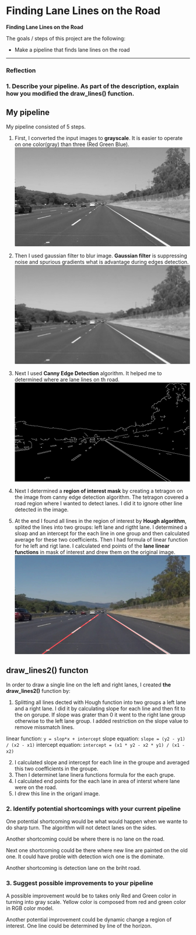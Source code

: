 # **Finding Lane Lines on the Road** 


**Finding Lane Lines on the Road**

The goals / steps of this project are the following:
* Make a pipeline that finds lane lines on the road

[//]: # (Image References)

[image_gray]: ./writeup_images/solidWhiteRight_gray.jpg "Grayscale"
[image_blur]: ./writeup_images/solidWhiteRight_blur.jpg "Blur"
[image_canny]: ./writeup_images/solidWhiteRight_canny.jpg "Canny"
[image_detected]: ./writeup_images/solidWhiteRight_detected.jpg "detected"

---

### Reflection

### 1. Describe your pipeline. As part of the description, explain how you modified the draw_lines() function.

My pipeline
---
My pipeline consisted of 5 steps.

1) First, I converted the input images to **grayscale**. It is easier to operate on one color(gray) than three (Red Green Blue).
![image in gray scale][image_gray]

2) Then I used gaussian filter to blur image. **Gaussian filter** is suppressing noise and spurious gradients what is advantage during edges detection.
![image blur][image_blur]

3) Next I used **Canny Edge Detection** algorithm. It helped me to determined where are lane lines on th road. 
![image canny][image_canny]

4) Next I determined a **region of interest mask** by creating a tetragon on the image from canny edge detection algorithm. The tetragon covered a road region where I wanted to detect lanes. I did it to ignore other line detected in the image.

5) At the end I found all lines in the region of interest by **Hough algorithm**, splited the lines into two groups: left lane and rigtht lane. I determined a sloap and an intercept for the each line in one group and then calculated average for these two coefficients. Then I had formula of linear function for he left and rigt lane. I calculated end points of the **lane linear functions** in mask of interest and drew them on the original image.
![image][image_detected]

draw_lines2() functon
---
In order to draw a single line on the left and right lanes, I created  **the draw_lines2()** function by:

1) Splitting all lines dected with Hough function into two groups a left lane and a right lane. I did it by calculating slope for each line and then fit to the on gorupe. If slope was grater than 0 it went to the right lane group otherwise to the left lane group. I added restriction on the slope value to remove missmatch lines.

linear function:
`y = slop*x + intercept`
slope equation:
`slope = (y2 - y1) / (x2 - x1)`
intercept equation:
`intercept = (x1 * y2 - x2 * y1) / (x1 - x2)`

2) I calculated slope and intercept for each line in the groupe and averaged this two coefficients in the groupe.
3) Then I determinet lane linera functions formula for the each grupe.
4) I calculated end points for the each lane in area of interst where lane were on the road.
5) I drew this line in the origanl image. 


### 2. Identify potential shortcomings with your current pipeline


One potential shortcoming would be what would happen when we wante to do sharp turn. The algorithm will not detect lanes on the sides.

Another shortcoming could be where there is no lane on the road. 

Next one shortcoming could be there where new line are painted on the old one. It could have proble with detection wich one is the dominate.

Another shortcoming is detection lane on the briht road.



### 3. Suggest possible improvements to your pipeline

A possible improvement would be to takes only Red and Green color in turning into gray scale. Yellow color is composed from red and green color in RGB color model.

Another potential improvement could be dynamic change a region of interest. One line could be determined by line of the horizon.


